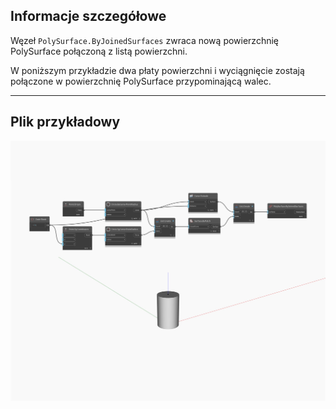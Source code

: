 ## Informacje szczegółowe
Węzeł `PolySurface.ByJoinedSurfaces` zwraca nową powierzchnię PolySurface połączoną z listą powierzchni.

W poniższym przykładzie dwa płaty powierzchni i wyciągnięcie zostają połączone w powierzchnię PolySurface przypominającą walec.

___
## Plik przykładowy

![ByJoinedSurfaces](./Autodesk.DesignScript.Geometry.PolySurface.ByJoinedSurfaces_img.jpg)


